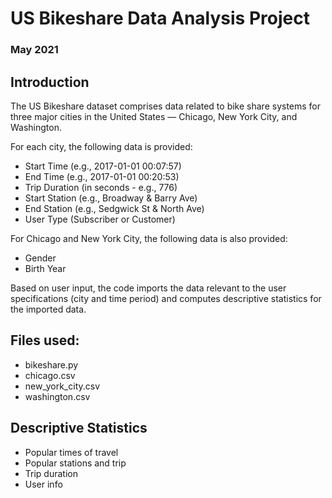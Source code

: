 # US Bikeshare Data Analysis Project
### May 2021

## Introduction
The US Bikeshare dataset comprises data related to bike share systems for three major cities in the United States — Chicago, New York City, and Washington.

For each city, the following data is provided:
* Start Time (e.g., 2017-01-01 00:07:57)
* End Time (e.g., 2017-01-01 00:20:53)
* Trip Duration (in seconds - e.g., 776)
* Start Station (e.g., Broadway & Barry Ave)
* End Station (e.g., Sedgwick St & North Ave)
* User Type (Subscriber or Customer)

For Chicago and New York City, the following data is also provided:
* Gender
* Birth Year

Based on user input, the code imports the data relevant to the user specifications (city and time period) and computes descriptive statistics for the imported data.

## Files used:
* bikeshare.py
* chicago.csv
* new_york_city.csv
* washington.csv

## Descriptive Statistics
* Popular times of travel
* Popular stations and trip
* Trip duration
* User info
